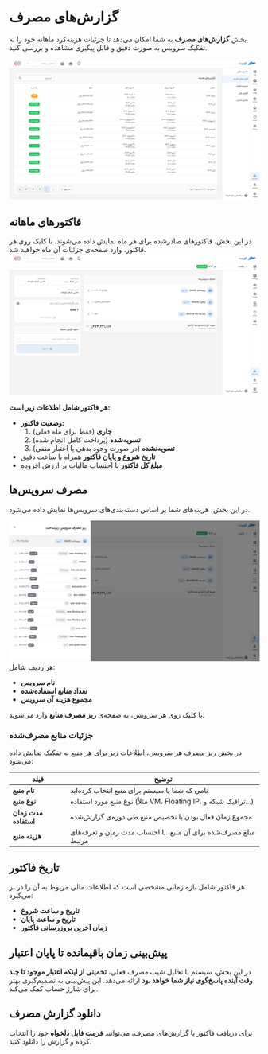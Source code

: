 # گزارش‌های مصرف

بخش **گزارش‌های مصرف** به شما امکان می‌دهد تا جزئیات هزینه‌کرد ماهانه خود را به تفکیک سرویس به صورت دقیق و قابل پیگیری مشاهده و بررسی کنید.

![Accounting: usage report](img/usage-report-overview.png)

## فاکتورهای ماهانه

در این بخش، فاکتورهای صادرشده برای هر ماه نمایش داده می‌شوند. با کلیک روی هر فاکتور، وارد صفحه‌ی جزئیات آن ماه خواهید شد.
![Accounting: usage report details](img/usage-report-details.png)

**هر فاکتور شامل اطلاعات زیر است:**

- **وضعیت فاکتور:**
  1. **جاری** (فقط برای ماه فعلی)
  2. **تسویه‌شده** (پرداخت کامل انجام شده)
  3. **تسویه‌نشده** (در صورت وجود بدهی یا اعتبار منفی)
- **تاریخ شروع و پایان فاکتور** همراه با ساعت دقیق
- **مبلغ کل فاکتور** با احتساب مالیات بر ارزش افزوده

## مصرف سرویس‌ها

در این بخش، هزینه‌های شما بر اساس دسته‌بندی‌های سرویس‌ها نمایش داده می‌شود.

![Accounting: usage report details](img/usage-report-service-details.png)
هر ردیف شامل:

- **نام سرویس**
- **تعداد منابع استفاده‌شده**
- **مجموع هزینه آن سرویس**

با کلیک روی هر سرویس، به صفحه‌ی **ریز مصرف منابع** وارد می‌شوید.

### جزئیات منابع مصرف‌شده

در بخش ریز مصرف هر سرویس، اطلاعات زیر برای هر منبع به تفکیک نمایش داده می‌شود:

| فیلد                 | توضیح                                                            |
| -------------------- | ---------------------------------------------------------------- |
| **نام منبع**         | نامی که شما یا سیستم برای منبع انتخاب کرده‌اید                   |
| **نوع منبع**         | نوع منبع مورد استفاده (مثلاً VM، Floating IP، ترافیک شبکه و...)  |
| **مدت زمان استفاده** | مجموع زمان فعال بودن یا تخصیص منبع طی دوره‌ی گزارش‌شده           |
| **هزینه منبع**       | مبلغ مصرف‌شده برای آن منبع، با احتساب مدت زمان و تعرفه‌های مرتبط |

## تاریخ فاکتور

هر فاکتور شامل بازه زمانی مشخصی است که اطلاعات مالی مربوط به آن را در بر می‌گیرد:

- **تاریخ و ساعت شروع**
- **تاریخ و ساعت پایان**
- **زمان آخرین بروزرسانی فاکتور**

## پیش‌بینی زمان باقیمانده تا پایان اعتبار

در این بخش، سیستم با تحلیل شیب مصرف فعلی، **تخمینی از اینکه اعتبار موجود تا چند وقت آینده پاسخ‌گوی نیاز شما خواهد بود** ارائه می‌دهد. این پیش‌بینی به تصمیم‌گیری بهتر برای شارژ حساب کمک می‌کند.

## دانلود گزارش مصرف

برای دریافت فاکتور یا گزارش‌های مصرف، می‌توانید **فرمت فایل دلخواه** خود را انتخاب کرده و گزارش را دانلود کنید.
